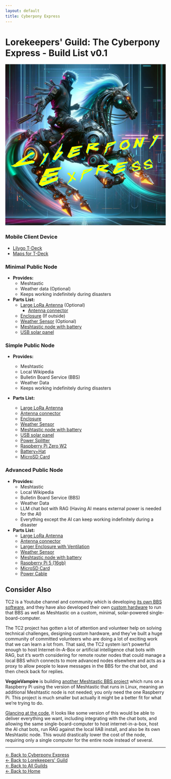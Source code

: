 ```yaml
---
layout: default
title: Cyberpony Express
---
```


# Lorekeepers' Guild: The Cyberpony Express - Build List v0.1

<img src="/assets/images/cyberpony-express.jpg" alt="The Cyberpony Express" class="photo">
  
### Mobile Client Device
- [Lilygo T-Deck](https://www.amazon.com/LILYGO-Meshtastic-ESP32-S3-Keyboard-Development/dp/B0DL8PJ69F)
- [Maps for T-Deck](https://old.reddit.com/r/meshtastic/comments/1j1chem/meshtastic_26_map_tiles_with_higher_zoom_levels/)
  
### Minimal Public Node
- **Provides:** 
  - Meshtastic
  - Weather data (Optional)
  - Keeps working indefinitely during disasters
- **Parts List:**
    - [Large LoRa Antenna](https://www.amazon.com/dp/B09WR8DT2J) (Optional)
        - [Antenna connector](https://www.amazon.com/gp/product/B097GFY8LG)
    - [Enclosure](https://www.amazon.com/dp/B0B87XSMVP) (If outside)
    - [Weather Sensor](https://www.amazon.com/dp/B07KR24P6P) (Optional)
    - [Meshtastic node with battery](https://www.amazon.com/dp/B0DGT68T3R)
    - [USB solar panel](https://www.amazon.com/dp/B0CJ5C2QY5)
  
### Simple Public Node
- **Provides:** 
  - Meshtastic
  - Local Wikipedia
  - Bulletin Board Service (BBS)
  - Weather Data
  - Keeps working indefinitely during disasters

- **Parts List:**
    - [Large LoRa Antenna](https://www.amazon.com/dp/B09WR8DT2J)
    - [Antenna connector](https://www.amazon.com/gp/product/B097GFY8LG)
    - [Enclosure](https://www.amazon.com/dp/B0B87XSMVP)
    - [Weather Sensor](https://www.amazon.com/dp/B07KR24P6P)
    - [Meshtastic node with battery](https://www.amazon.com/dp/B0DGT68T3R)
    - [USB solar panel](https://www.amazon.com/dp/B0CJ5C2QY5)
    - [Power Splitter](https://www.amazon.com/gp/product/B0C73VPL8P)
    - [Raspberry Pi Zero W2](https://www.amazon.com/gp/product/B09LH5SBPS)
    - [Battery+Hat](https://www.amazon.com/gp/product/B08D678XPR)
    - [MicroSD Card](https://www.amazon.com/SAMSUNG-Smartphones-Nintendo-Switch-MB-ME1T0SA-AM/dp/B0CWPNR918)
  
### Advanced Public Node
- **Provides:** 
  - Meshtastic
  - Local Wikipedia
  - Bulletin Board Service (BBS)
  - Weather Data
  - LLM chat bot with RAG (Having AI means external power is needed for the AI)
  - Everything except the AI can keep working indefinitely during a disaster
- **Parts List:**
    - [Large LoRa Antenna](https://www.amazon.com/dp/B09WR8DT2J)
    - [Antenna connector](https://www.amazon.com/gp/product/B097GFY8LG)
    - [Larger Enclosure with Ventilation](https://www.amazon.com/gp/product/B0CT863GWQ)
    - [Weather Sensor](https://www.amazon.com/dp/B07KR24P6P)
    - [Meshtastic node with battery](https://www.amazon.com/dp/B0DGT68T3R)
    - [Raspberry Pi 5 (16gb)](https://www.amazon.com/Vemico-Raspberry-Single-Board-Computer/dp/B0DT14VHVM)
    - [MicroSD Card](https://www.amazon.com/SAMSUNG-Smartphones-Nintendo-Switch-MB-ME1T0SA-AM/dp/B0CWPNR918)
    - [Power Cable](https://www.amazon.com/PDEEY-Extension-Outdoor-Waterproof-Charger/dp/B0CP3QQ633)


## Consider Also
  
TC2 is a Youtube channel and community which is developing [its own BBS software](https://www.youtube.com/watch?v=qwwAOZnLLgg), and they have also developed their own [custom hardware](https://www.youtube.com/watch?v=lOPbck4ysos) to run that BBS as well as Meshtastic on a custom, minimal, solar-powered single-board-computer.

The TC2 project has gotten a lot of attention and volunteer help on solving technical challenges, designing custom hardware, and they’ve built a huge community of committed volunteers who are doing a lot of exciting work that we can learn a lot from. That said, the TC2 system isn’t powerful enough to host Internet-In-A-Box or artificial intelligence chat bots with RAG, but it’s worth considering for remote router nodes that could manage a local BBS which connects to more advanced nodes elsewhere and acts as a proxy to allow people to leave messages in the BBS for the chat bot, and then check back for replies.

**VeggieVampire** is building [another Meshtastic BBS project](https://www.tomshardware.com/raspberry-pi/raspberry-pi-powers-this-meshtastic-network-bbs) which runs on a Raspberry Pi using the version of Meshtastic that runs in Linux, meaning an additional Meshtastic node is not needed; you only need the one Raspberry Pi. This project is much smaller but actually it might be a better fit for what we’re trying to do.

[Glancing at the code](https://github.com/VeggieVampire/MeshBoard), it looks like some version of this would be able to deliver everything we want, including integrating with the chat bots, and allowing the same single-board-computer to host internet-in-a-box, host the AI chat bots, run RAG against the local IIAB install, and also be its own Meshtastic node. This would drastically lower the cost of the node, requiring only a single computer for the entire node instead of several.

---

[← Back to Cyberpony Express](/guilds/lorekeepers/cyberpony-express/)  
[← Back to Lorekeepers' Guild](/guilds/lorekeepers)  
[← Back to All Guilds](/guilds/)  
[← Back to Home](/)
